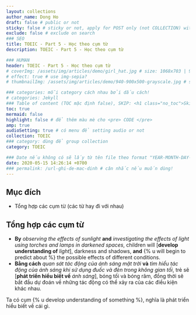 ```yaml
---
layout: collections
author_name: Dong Ho
draft: false # public or not
sticky: false # sticky or not, apply for POST only (not COLLECTION) with including thumbnailImg
exclude: false # exclude on search
### SEO
title: TOEIC - Part 5 - Học theo cụm từ
description: TOEIC - Part 5 - Học theo cụm từ

### HUMAN
header: TOEIC - Part 5 - Học theo cụm từ
# coverImg: /assets/img/articles/demo/girl_hat.jpg # size: 1068x703 | 900x500 | 600x400
# effect: true # use img-sepia?
# thumbnailImg: /assets/img/articles/demo/940-900x500-grayscale.jpg # size: 900x500 | 600x400

### categories: mỗi category cách nhau bởi dấu cách!
# categories: Jekyll
### Table of content (TOC mặc định false), SKIP: <h1 class="no_toc">Skip toc</h1> hoặc <div class="no_toc_section">
toc: true
mermaid: false
highlight: false # để thêm màu mè cho <pre> CODE </pre>
amp: true
audioSetting: true # có menu để setting audio or not
collection: TOEIC
### category: dùng để group collection
category: TOEIC

### Date nếu không có sẽ lấy từ tên file theo format "YEAR-MONTH-DAY-title.md"
date: 2020-05-15 14:26:14 +0700
### permalink: /url-ghi-de-mac-dinh # cân nhắc nếu muốn dùng!
---
```


## Mục đích

- Tổng hợp các cụm từ (các từ hay đi với nhau)

## Tổng hợp các cụm từ

- **By** *observing the effects of sunlight* **and** *investigating the effects of light using torches and lamps in darkened spaces*, children will [**develop understanding of** *light*], darkness and shadows, **and** {% u will begin to predict about %} the possible effects of different conditions.
- **Bằng cách** *quan sát tác động của ánh sáng mặt trời* **và** *tìm hiểu tác động của ánh sáng khi sử dụng đuốc và đèn trong không gian tối*, trẻ sẽ [**phát triển hiểu biết về** *ánh sáng*], bóng tối và bóng râm, đồng thời sẽ bắt đầu dự đoán về những tác động có thể xảy ra của các điều kiện khác nhau.
<div class="w3-card w3-leftbar w3-border-blue w3-pale-blue w3-panel w3-padding-16">Ta có cụm {% u develop understanding of something %}, nghĩa là phát triển hiểu biết về cái gì.</div>

